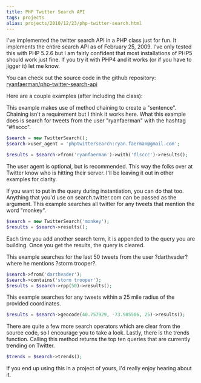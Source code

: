 ```yaml
---
title: PHP Twitter Search API
tags: projects
alias: projects/2010/12/23/php-twitter-search.html
---
```


I've implemented the twitter search API in a PHP class just for fun. It implements the entire search API as of February 25, 2009. I've only tested this with PHP 5.2.6 but I am fairly confident that most installations of PHP5 should work just fine. If you try it with PHP4 and it works (or if you have to jigger it) let me know.

You can check out the source code in the github repository: [ryanfaerman/php-twitter-search-api](https://github.com/ryanfaerman/php-twitter-search-api)

Here are a couple examples (after including the class):

This example makes use of method chaining to create a "sentence". Chaining isn't a requirement but I think it works here. What this example does is search for tweets from the user "ryanfaerman" with the hashtag "#flsccc".

```php
$search = new TwitterSearch();
$search->user_agent = 'phptwittersearch:ryan.faerman@gmail.com';

$results = $search->from('ryanfaerman')->with('flsccc')->results();
```

The user agent is optional, but is recommended. This way the folks over at Twitter know who is hitting their server. I'll be leaving it out in other examples for clarity.

If you want to put in the query during instantiation, you can do that too. Anything that you'd use on search.twitter.com can be passed as the argument. This example searches all twitter for any tweets that mention the word "monkey".

```php
$search = new TwitterSearch('monkey');
$results = $search->results();
```

Each time you add another search term, it is appended to the query you are building. Once you get the results, the query is cleared.

This example searches for the last 50 tweets from the user ?darthvader? where he mentions ?storm trooper?.

```php
$search->from('darthvader');
$search->contains('storm trooper');
$results = $search->rpp(50)->results();
```

This example searches for any tweets within a 25 mile radius of the provided coordinates.

```php
$results = $search->geocode(40.757929, -73.985506, 25)->results();
```

There are quite a few more search operators which are clear from the source code, so I encourage you to take a look.
Lastly, there is the trends function. Calling this method returns the top ten queries that are currently trending on Twitter.

```php
$trends = $search->trends();
```

If you end up using this in a project of yours, I'd really enjoy hearing about it.
